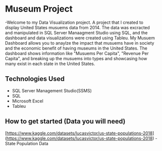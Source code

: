 # Museum Project
-Welcome to my Data Visualization project. A project that I created to display United States musuems data from 2014.
The data was excracted and manipulated in SQL Server Manaagment Studio using SQL, and the dashboard and data visualizations 
were created using Tableu. My Musuem Dashboard allows you to anaylze the impact that musuems have in society and the
economic benefit of having museums in the United States. The dashboard shows information like "Musuems Per Capita", "Revenue Per Capita",
and breaking up the musuems into types and showcasing how many exist in each state in the United States.
## Technologies Used
- SQL Server Management Studio(SSMS)
- SQL
- Microsoft Excel
- Tableu
## How to get started (Data you will need)
[https://www.kaggle.com/datasets/lucasvictor/us-state-populations-2018]
(https://www.kaggle.com/datasets/lucasvictor/us-state-populations-2018) - State Population Data
